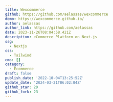 ```yaml
---
title: Wexcommerce
github: https://github.com/aelassas/wexcommerce
demo: https://wexcommerce.github.io/
author: aelassas
author_link: https://github.com/aelassas
date: 2023-11-26T08:04:58.421Z
description: eCommerce Platform on Next.js
ssg:
  - Nextjs
css:
  - Tailwind
cms: []
category:
  - Ecommerce
draft: false
publish_date: '2022-10-04T13:25:52Z'
update_date: '2024-03-21T06:02:04Z'
github_star: 29
github_fork: 23
---
```

